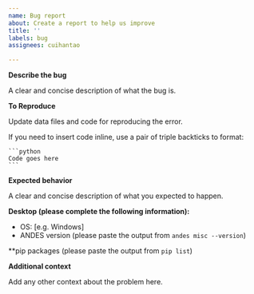 ```yaml
---
name: Bug report
about: Create a report to help us improve
title: ''
labels: bug
assignees: cuihantao

---
```


**Describe the bug**

A clear and concise description of what the bug is.

**To Reproduce**

Update data files and code for reproducing the error.

If you need to insert code inline, use a pair of triple backticks to format:

    ```python
    Code goes here
    ```

**Expected behavior**

A clear and concise description of what you expected to happen.

**Desktop (please complete the following information):**

 - OS: [e.g. Windows]
 - ANDES version (please paste the output from `andes misc --version`)


**pip packages (please paste the output from `pip list`)


**Additional context**

Add any other context about the problem here.

